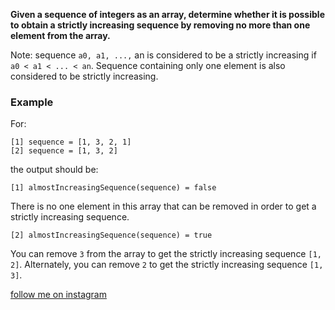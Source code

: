 **Given a sequence of integers as an array, determine whether it is possible to obtain a strictly increasing sequence by
removing no more than one element from the array.**

Note: sequence `a0, a1, ...,` an is considered to be a strictly increasing if `a0 < a1 < ... < an`. Sequence containing
only one element is also considered to be strictly increasing.

### Example

For:

```
[1] sequence = [1, 3, 2, 1]
[2] sequence = [1, 3, 2]
```

the output should be:

```
[1] almostIncreasingSequence(sequence) = false
```

There is no one element in this array that can be removed in order to get a strictly increasing sequence.

```
[2] almostIncreasingSequence(sequence) = true
```

You can remove `3` from the array to get the strictly increasing sequence `[1, 2]`. Alternately, you can remove `2` to
get the strictly increasing sequence `[1, 3]`.

[follow me on instagram](https://www.instagram.com/9_tay)